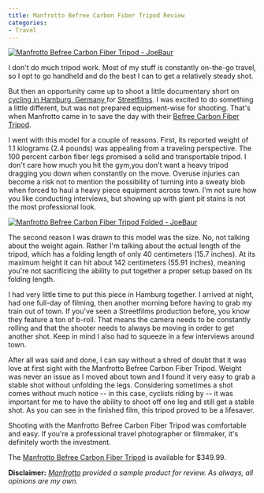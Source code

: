```yaml
---
title: Manfrotto Befree Carbon Fiber Tripod Review
categories:
- Travel
---
```


[![Manfrotto Befree Carbon Fiber Tripod - JoeBaur](/wp-content/uploads/2015/09/_d_improd_/Manfrotto-Befree-Carbon-Fiber-Tripod-JoeBaur_f_improf_616x561.png)](https://withoutapath.com/wp-content/uploads/2015/09/Manfrotto-Befree-Carbon-Fiber-Tripod-JoeBaur.png)

I don't do much tripod work. Most of my stuff is constantly on-the-go travel, so I opt to go handheld and do the best I can to get a relatively steady shot.

But then an opportunity came up to shoot a little documentary short on [cycling in Hamburg, Germany ](https://withoutapath.com/streetfilms-cycling-hamburg-germany/)for [Streetfilms](http://streetfilms.org). I was excited to do something a little different, but was not prepared equipment-wise for shooting. That's when Manfrotto came in to save the day with their [Befree Carbon Fiber Tripod](http://www.manfrotto.us/product/24329.1108711.58969.1108723.0/MKBFRC4-BH/_/Befree_Carbon_Fiber_Tripod_with_Ball_Head).<!-- more -->

I went with this model for a couple of reasons. First, its reported weight of 1.1 kilograms (2.4 pounds) was appealing from a traveling perspective. The 100 percent carbon fiber legs promised a solid and transportable tripod. I don't care how much you hit the gym,you don't want a heavy tripod dragging you down when constantly on the move. Overuse injuries can become a risk not to mention the possibility of turning into a sweaty blob when forced to haul a heavy piece equipment across town. I'm not sure how you like conducting interviews, but showing up with giant pit stains is not the most professional look.

[![Manfrotto Befree Carbon Fiber Tripod Folded - JoeBaur](https://withoutapath.com/wp-content/uploads/2015/09/Manfrotto-Befree-Carbon-Fiber-Tripod-Folded-JoeBaur-e1441195749892.png)](https://withoutapath.com/wp-content/uploads/2015/09/Manfrotto-Befree-Carbon-Fiber-Tripod-Folded-JoeBaur-e1441195749892.png)

The second reason I was drawn to this model was the size. No, not talking about the weight again. Rather I'm talking about the actual length of the tripod, which has a folding length of only 40 centimeters (15.7 inches). At its maximum height it can hit about 142 centimeters (55.91 inches), meaning you're not sacrificing the ability to put together a proper setup based on its folding length.

I had very little time to put this piece in Hamburg together. I arrived at night, had one full-day of filming, then another morning before having to grab my train out of town. If you've seen a Streetfilms production before, you know they feature a ton of b-roll. That means the camera needs to be constantly rolling and that the shooter needs to always be moving in order to get another shot. Keep in mind I also had to squeeze in a few interviews around town.

After all was said and done, I can say without a shred of doubt that it was love at first sight with the Manfrotto Befree Carbon Fiber Tripod. Weight was never an issue as I moved about town and I found it very easy to grab a stable shot without unfolding the legs. Considering sometimes a shot comes without much notice -- in this case, cyclists riding by -- it was important for me to have the ability to shoot off one leg and still get a stable shot. As you can see in the finished film, this tripod proved to be a lifesaver.

Shooting with the Manfrotto Befree Carbon Fiber Tripod was comfortable and easy. If you're a professional travel photographer or filmmaker, it's definitely worth the investment.

The [Manfrotto Befree Carbon Fiber Tripod](http://www.manfrotto.us/product/24329.1108711.58969.1108723.0/MKBFRC4-BH/_/Befree_Carbon_Fiber_Tripod_with_Ball_Head) is available for $349.99.

**Disclaimer:** _[Manfrotto](http://www.manfrotto.us/) provided a sample product for review. As always, all opinions are my own._
